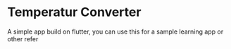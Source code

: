﻿# Temperatur Converter

A simple app build on flutter, you can use this for a sample learning app or other refer


